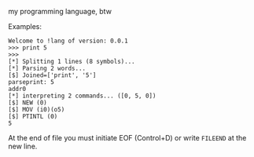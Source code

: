 my programming language, btw


Examples:
```
Welcome to !lang of version: 0.0.1
>>> print 5
>>>
[*] Splitting 1 lines (8 symbols)...
[*] Parsing 2 words...
[$] Joined=['print', '5']
parseprint: 5
addr0
[*] interpreting 2 commands... ([0, 5, 0])
[$] NEW (0)
[$] MOV (i0)(o5)
[$] PTINTL (0)
5
```

At the end of file you must initiate EOF (Control+D) or write ```FILEEND``` at the new line.
